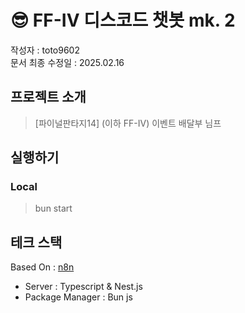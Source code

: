 #  😎 FF-IV 디스코드 챗봇 mk. 2
작성자 : toto9602<br>
문서 최종 수정일 : 2025.02.16

## 프로젝트 소개
> [파이널판타지14] (이하 FF-IV) 이벤트 배달부 님프

## 실행하기
### Local
> bun start

## 테크 스택
Based On : [n8n](https://n8n.io/)  
- Server : Typescript & Nest.js
- Package Manager : Bun js

